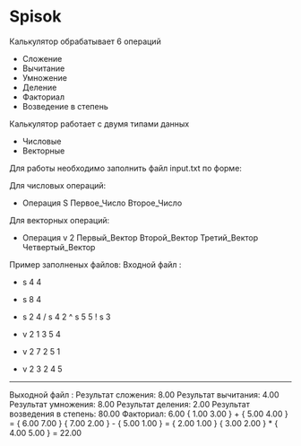# Spisok
Калькулятор обрабатывает 6 операций
* Сложение
* Вычитание
* Умножение
* Деление
* Факториал
* Возведение в степень

Калькулятор работает с двумя типами данных
* Числовые
* Векторные

Для работы необходимо заполнить файл input.txt по форме:

Для числовых операций:
* Операция S Первое_Число Второе_Число

Для векторных операций:
* Операция v 2 Первый_Вектор Второй_Вектор Третий_Вектор Четвертый_Вектор

Пример заполненых файлов:
Входной файл :
+ s 4 4
- s 8 4
* s 2 4
/ s 4 2
^ s 5 5
! s 3
+ v 2 1 3 5 4
- v 2 7 2 5 1
* v 2 3 2 4 5
------------------------------------------------
Выходной файл :
Результат сложения: 8.00
Результат вычитания: 4.00
Результат умножения: 8.00
Результат деления: 2.00
Результат возведения в степень: 80.00
Факториал: 6.00
{ 1.00  3.00 } + { 5.00  4.00 } = { 6.00  7.00 }
{ 7.00  2.00 } - { 5.00  1.00 } = { 2.00  1.00 }
{ 3.00  2.00 } * { 4.00  5.00 } =  22.00
